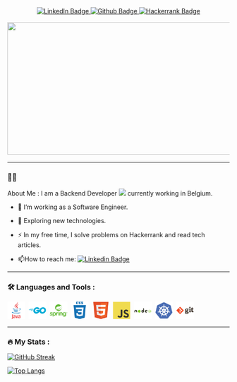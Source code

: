 



<div id="badges" align="center">
  <a href="https://www.linkedin.com/in/pavan-kumar-tulasi-79977870/">
    <img src="https://img.shields.io/badge/LinkedIn-blue?style=for-the-badge&logo=linkedin&logoColor=white" alt="LinkedIn Badge"/>
  </a>
  <a href="https://github.com/thulasipavankumar">
    <img src="https://img.shields.io/badge/github-black?style=for-the-badge&logo=github&logoColor=white" alt="Github Badge"/>
  </a>
  <a href="https://www.hackerrank.com/thulasipavan">
    <img src="https://shields.io/badge/hackerrank-green?style=for-the-badge&logo=hackerrank&logoColor=white" alt="Hackerrank Badge"/>
  </a>
</div>
<div align="center">
<img src="https://komarev.com/ghpvc/?username=thulasipavankumar&style=flat-square&color=blue" alt=""/>
 </div>
<div align="center">
  <img src="https://github.com/thulasipavankumar/thulasipavankumar/blob/main/Pavan%20Kumar%20tulasi.png" width="600" height="300"/>
</div>

---

### :man_technologist: 
 About Me : I am a Backend Developer <img src="https://media.giphy.com/media/WUlplcMpOCEmTGBtBW/giphy.gif" width="30"> currently working in Belgium.
- :telescope: I’m working as a Software Engineer.

- :seedling: Exploring new technologies.

- :zap: In my free time, I solve problems on Hackerrank and read tech articles.

- :mailbox:How to reach me: [![Linkedin Badge](https://img.shields.io/badge/LinkedIn-blue?style=for-the-badge&logo=linkedin&logoColor=white)](https://www.linkedin.com/in/pavan-kumar-tulasi-79977870/)

---

### :hammer_and_wrench: Languages and Tools :
<div>
  <img src="https://github.com/devicons/devicon/blob/master/icons/java/java-original-wordmark.svg" title="Java" alt="Java" width="40" height="40"/>&nbsp;
  <img src="https://github.com/devicons/devicon/blob/master/icons/go/go-original-wordmark.svg" title="Go" alt="Go" width="40" height="40"/>&nbsp;
  <img src="https://github.com/devicons/devicon/blob/master/icons/spring/spring-original-wordmark.svg" title="Spring" alt="Spring" width="40" height="40"/>&nbsp;
  <img src="https://github.com/devicons/devicon/blob/master/icons/css3/css3-plain-wordmark.svg"  title="CSS3" alt="CSS" width="40" height="40"/>&nbsp;
  <img src="https://github.com/devicons/devicon/blob/master/icons/html5/html5-original.svg" title="HTML5" alt="HTML" width="40" height="40"/>&nbsp;
  <img src="https://github.com/devicons/devicon/blob/master/icons/javascript/javascript-original.svg" title="JavaScript" alt="JavaScript" width="40" height="40"/>&nbsp;
  <img src="https://github.com/devicons/devicon/blob/master/icons/nodejs/nodejs-original-wordmark.svg" title="NodeJS" alt="NodeJS" width="40" height="40"/>&nbsp;
  <img src="https://github.com/devicons/devicon/blob/master/icons/kubernetes/kubernetes-plain.svg" title="Kubernetes" **alt="Kubernetes" width="40" height="40"/>&nbsp;
  <img src="https://github.com/devicons/devicon/blob/master/icons/git/git-original-wordmark.svg" title="Git" **alt="Git" width="40" height="40"/>
  
</div>

---

### :fire: My Stats :

[![GitHub Streak](http://github-readme-streak-stats.herokuapp.com?user=thulasipavankumar&theme=dark&background=000000)](https://git.io/streak-stats)

[![Top Langs](https://github-readme-stats.vercel.app/api/top-langs/?username=thulasipavankumar&layout=compact&theme=vision-friendly-dark)](https://github.com/anuraghazra/github-readme-stats)
<!---
thulasipavankumar/thulasipavankumar is a ✨ special ✨ repository because its `README.md` (this file) appears on your GitHub profile.
You can click the Preview link to take a look at your changes.
--->
